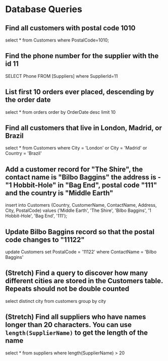# Database Queries

## Find all customers with postal code 1010

select * from Customers
where PostalCode=1010;

## Find the phone number for the supplier with the id 11

SELECT Phone FROM [Suppliers]
where SupplierId=11

## List first 10 orders ever placed, descending by the order date

select * from orders
order by OrderDate desc
limit 10

## Find all customers that live in London, Madrid, or Brazil

select * from Customers
where City = 'London' or City = 'Madrid' or Country = 'Brazil'

## Add a customer record for "The Shire", the contact name is "Bilbo Baggins" the address is -"1 Hobbit-Hole" in "Bag End", postal code "111" and the country is "Middle Earth"

insert into Customers (Country, CustomerName, ContactName, Address, City, PostalCode)
  values ('Middle Earth', 'The Shire', 'Bilbo Baggins', '1 Hobbit-Hole', 'Bag End', '111');

## Update Bilbo Baggins record so that the postal code changes to "11122"

update Customers
set PostalCode = '11122'
where ContactName = 'Bilbo Baggins'

## (Stretch) Find a query to discover how many different cities are stored in the Customers table. Repeats should not be double counted

select distinct city
from customers
group by city

## (Stretch) Find all suppliers who have names longer than 20 characters. You can use `length(SupplierName)` to get the length of the name

select * from suppliers
where length(SupplierName) > 20